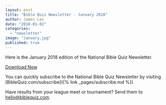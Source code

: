 ```yaml
---
layout: post
title: "Bible Quiz Newsletter - January 2018"
author: James Lex
date: "2018-01-02"
categories: 
  - "newsletter"
image: "January.jpg"
published: true
---
```


Here is the January 2018 edition of the National Bible Quiz Newsletter.

<a href="{% link assets/2018/Jan-2018.pdf %}" class="button is-primary">Download Now</a>

You can quickly subscribe to the National Bible Quiz Newsletter by visiting [BibleQuiz.com/subscribe]({% link _pages/subscribe.md %}).

Have results from your league meet or tournament? Send them to [hello@biblequiz.com](mailto:hello@biblequiz.com).
